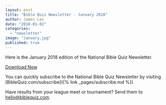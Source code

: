 ```yaml
---
layout: post
title: "Bible Quiz Newsletter - January 2018"
author: James Lex
date: "2018-01-02"
categories: 
  - "newsletter"
image: "January.jpg"
published: true
---
```


Here is the January 2018 edition of the National Bible Quiz Newsletter.

<a href="{% link assets/2018/Jan-2018.pdf %}" class="button is-primary">Download Now</a>

You can quickly subscribe to the National Bible Quiz Newsletter by visiting [BibleQuiz.com/subscribe]({% link _pages/subscribe.md %}).

Have results from your league meet or tournament? Send them to [hello@biblequiz.com](mailto:hello@biblequiz.com).
